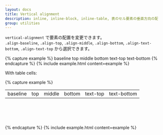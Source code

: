 ```yaml
---
layout: docs
title: Vertical alignment
description: inline, inline-block, inline-table, 表のセル要素の垂直方向の配置を変更できます。
group: utilities
---
```

<!-- ---
layout: docs
title: Vertical alignment
description: Easily change the vertical alignment of inline, inline-block, inline-table, and table cell elements.
group: utilities
--- -->

<!-- Change the alignment of elements with the [`vertical-alignment`](https://developer.mozilla.org/en-US/docs/Web/CSS/vertical-align) utilities. Please note that vertical-align only affects inline, inline-block, inline-table, and table cell elements.

Choose from `.align-baseline`, `.align-top`, `.align-middle`, `.align-bottom`, `.align-text-bottom`, and `.align-text-top` as needed.

With inline elements: -->

`vertical-alignment` で要素の配置を変更できます。  
`.align-baseline`, `.align-top`, `.align-middle`, `.align-bottom`, `.align-text-bottom`, `.align-text-top` から選択できます。


{% capture example %}
<span class="align-baseline">baseline</span>
<span class="align-top">top</span>
<span class="align-middle">middle</span>
<span class="align-bottom">bottom</span>
<span class="align-text-top">text-top</span>
<span class="align-text-bottom">text-bottom</span>
{% endcapture %}
{% include example.html content=example %}

With table cells:

{% capture example %}
<table style="height: 100px;">
  <tbody>
    <tr>
      <td class="align-baseline">baseline</td>
      <td class="align-top">top</td>
      <td class="align-middle">middle</td>
      <td class="align-bottom">bottom</td>
      <td class="align-text-top">text-top</td>
      <td class="align-text-bottom">text-bottom</td>
    </tr>
  </tbody>
</table>
{% endcapture %}
{% include example.html content=example %}
